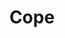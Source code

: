 ---
# This topic lives at
# https://digital.gov/topics/cope

# Topic Title
title: "Cope"

# description — keep it short and clear
summary: ""

# Weight
weight: 1

# For more information on managing topics,
# see https://github.com/GSA/digitalgov.gov/wiki/topics
---